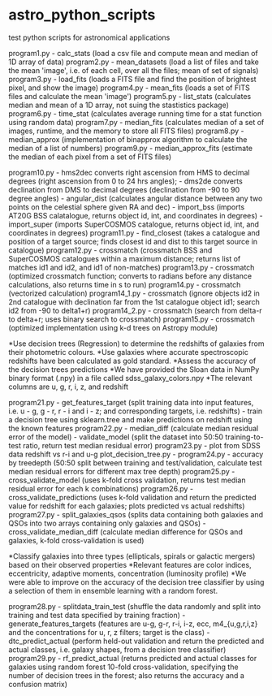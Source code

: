 # astro_python_scripts
test python scripts for astronomical applications

program1.py - calc_stats (load a csv file and compute mean and median of 1D array of data)
program2.py - mean_datasets (load a list of files and take the mean 'image', i.e. of each cell, over all the files; mean of set of signals)
program3.py - load_fits (loads a FITS file and find the position of brightest pixel, and show the image)
program4.py - mean_fits (loads a set of FITS files and calculate the mean 'image')
program5.py - list_stats (calculates median and mean of a 1D array, not suing the stastistics package)
program6.py - time_stat (calculates average running time for a stat function using random data)
program7.py - median_fits (calculates median of a set of images, runtime, and the memory to store all FITS files)
program8.py - median_approx (implementation of binapprox algorithm to calculate the median of a list of numbers)
program9.py - median_approx_fits (estimate the median of each pixel from a set of FITS files)


program10.py - hms2dec converts right ascension from HMS to decimal degrees (right ascension from 0 to 24 hrs angles); 
             - dms2de converts declination from DMS to decimal degrees (declination from -90 to 90 degree angles)
             - angular_dist (calculates angular distance between any two points on the celestial sphere given RA and dec)
             - import_bss (imports AT20G BSS calatalogue, returns object id, int, and coordinates in degrees)
             - import_super (imports SuperCOSMOS catalogue, returns object id, int, and coordinates in degrees)
program11.py - find_closest (takes a catalogue and position of a target source; finds closest id and dist to this target source in catalogue)
program12.py - crossmatch (crossmatch BSS and SuperCOSMOS catalogues within a maximum distance; returns list of matches id1 and id2, and id1 of non-matches)
program13.py - crossmatch (optimized crossmatch function; converts to radians before any distance calculations, also returns time in s to run)
program14.py - crossmatch (vectorized calculation)
program14_1.py - crossmatch (ignore objects id2 in 2nd catalogue with declination far from the 1st catalogue object id1; search id2 from -90 to delta1+r)
program14_2.py - crossmatch (search from delta-r to delta+r; uses binary search to crossmatch)
program15.py - crossmatch (optimized implementation using k-d trees on Astropy module)

*Use decision trees (Regression) to determine the redshifts of galaxies from their photometric colours. 
*Use galaxies where accurate spectroscopic redshifts have been calculated as gold standard. 
*Assess the accuracy of the decision trees predictions
*We have provided the Sloan data in NumPy binary format (.npy) in a file called sdss_galaxy_colors.npy
*The relevant columns are u, g, r, i, z, and redshift

program21.py - get_features_target (split training data into input features, i.e. u - g, g - r, r - i and i - z; and corresponding targets, i.e. redshifts)
             - train a decision tree using sklearn.tree and make predictions on redshift using the known features
program22.py - median_diff (calculate median residual error of the model)
             - validate_model (split the dataset into 50:50 training-to-test ratio, return test median residual error)
program23.py - plot from SDSS data redshift vs r-i and u-g
plot_decision_tree.py - 
program24.py - accuracy by treedepth (50:50 split between training and test/validation, calculate test median residual errors for different max tree depth)
program25.py - cross_validate_model (uses k-fold cross validation, returns test median residual error for each k combinations)
program26.py - cross_validate_predictions (uses k-fold validation and return the predicted value for redshift for each galaxies; plots predicted vs actual redshifts)
program27.py - split_galaxies_qsos (splits data containing both galaxies and QSOs into two arrays containing only galaxies and QSOs)
             - cross_validate_median_diff (calculate median difference for QSOs and galaxies, k-fold cross-validation is used)

*Classify galaxies into three types (ellipticals, spirals or galactic mergers) based on their observed properties
*Relevant features are color indices, eccentricity, adaptive moments, concentration (luminosity profile)
*We were able to improve on the accuracy of the decision tree classifier by using a selection of them in ensemble learning with a random forest.

program28.py - splitdata_train_test (shuffle the data randomly and split into training and test data specified by training fraction)
             - generate_features_targets (features are u-g, g-r, r-i, i-z, ecc, m4_{u,g,r,i,z} and the concentrations for u, r, z filters; target is the class)
             - dtc_predict_actual (perform held-out validation and return the predicted and actual classes, i.e. galaxy shapes, from a decision tree classifier)
program29.py - rf_predict_actual (returns predicted and actual classes for galaxies using random forest 10-fold cross-validation,
               specifying the number of decision trees in the forest; also returns the accuracy and a confusion matrix)

